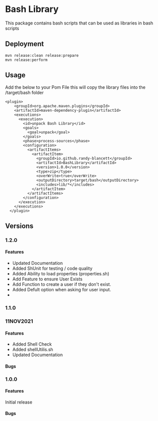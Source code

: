 # Bash Library
This package contains bash scripts that can be used as libraries in bash scripts

## Deployment
    mvn release:clean release:prepare
    mvn release:perform  
    
## Usage
Add the below to your Pom File this will copy the library files into the /target/bash folder

    <plugin>
        <groupId>org.apache.maven.plugins</groupId>
        <artifactId>maven-dependency-plugin</artifactId>
        <executions>
          <execution>
            <id>unpack Bash Library</id>
            <goals>
              <goal>unpack</goal>
            </goals>
            <phase>process-sources</phase>
            <configuration>
              <artifactItems>
                <artifactItem>
                  <groupId>io.github.randy-blancett</groupId>
                  <artifactId>BashLibrary</artifactId>
                  <version>1.0.0</version>
                  <type>zip</type>
                  <overWrite>true</overWrite>
                  <outputDirectory>target/bash</outputDirectory>
                  <includes>lib/*</includes>
                </artifactItem>
              </artifactItems>
            </configuration>
          </execution>
        </executions>
      </plugin>
      
## Versions
### 1.2.0
#### Features
 * Updated Documentation
 * Added ShUnit for testing / code quality
 * Added Ability to load properties (properties.sh)
 * Add Feature to ensure User Exists
 * Add Function to create a user if they don't exist.
 * Added Defult option when asking for user input.
 * 


### 1.1.0
### 11NOV2021
#### Features
 * Added Shell Check
 * Added shellUtilis.sh
 * Updated Documentation
 
#### Bugs
### 1.0.0
#### Features
Initial release
#### Bugs